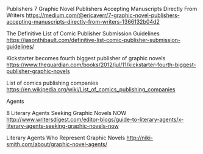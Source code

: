 
Publishers
7 Graphic Novel Publishers Accepting Manuscripts Directly From Writers
https://medium.com/@ericaverr/7-graphic-novel-publishers-accepting-manuscripts-directly-from-writers-1366132b04d2

The Definitive List of Comic Publisher Submission Guidelines
https://jasonthibault.com/definitive-list-comic-publisher-submission-guidelines/

Kickstarter becomes fourth biggest publisher of graphic novels
https://www.theguardian.com/books/2012/jul/11/kickstarter-fourth-biggest-publisher-graphic-novels

List of comics publishing companies
https://en.wikipedia.org/wiki/List_of_comics_publishing_companies

Agents

8 Literary Agents Seeking Graphic Novels NOW
http://www.writersdigest.com/editor-blogs/guide-to-literary-agents/x-literary-agents-seeking-graphic-novels-now

Literary Agents Who Represent Graphic Novels
http://niki-smith.com/about/graphic-novel-agents/

